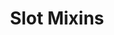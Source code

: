 ---
parent: Slots
grand_parent: Browse Testlink Model
title: Slot Mixins
has_children: true
nav_order: 4
layout: default
---